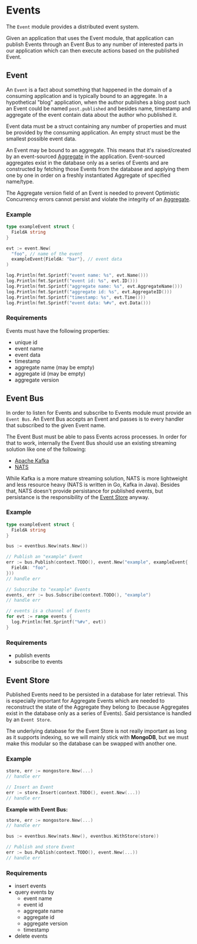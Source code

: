 # Events

The `Event` module provides a distributed event system.

Given an application that uses the Event module, that application can publish
Events through an Event Bus to any number of interested parts in our application
which can then execute actions based on the published Event.

## Event

An `Event` is a fact about something that happened in the domain of a consuming
application and is typically bound to an aggregate. In a hypothetical "blog"
application, when the author publishes a blog post such an Event could be named
`post.published` and besides name, timestamp and aggregate of the event contain
data about the author who published it.

Event data must be a struct containing any number of properties and must be
provided by the consuming application. An empty struct must be the smallest
possible event data.

An Event may be bound to an aggregate. This means that it's raised/created by an
event-sourced [Aggregate](./aggregates.md) in the application. Event-sourced
aggregates exist in the database only as a series of Events and are constructed
by fetching those Events from the database and applying them one by one in order
on a freshly instantiated Aggregate of specified name/type.

The Aggregate version field of an Event is needed to prevent Optimistic
Concurrency errors cannot persist and violate the integrity of an
[Aggregate](./aggregates.md).

### Example

```go
type exampleEvent struct {
  FieldA string
}

evt := event.New(
  "foo", // name of the event
  exampleEvent{FieldA: "bar"}, // event data
)

log.Println(fmt.Sprintf("event name: %s", evt.Name()))
log.Println(fmt.Sprintf("event id: %s", evt.ID()))
log.Println(fmt.Sprintf("aggregate name: %s", evt.AggregateName()))
log.Println(fmt.Sprintf("aggregate id: %s", evt.AggregateID()))
log.Println(fmt.Sprintf("timestamp: %s", evt.Time()))
log.Println(fmt.Sprintf("event data: %#v", evt.Data()))
```

### Requirements

Events must have the following properties:

- unique id
- event name
- event data
- timestamp
- aggregate name (may be empty)
- aggregate id (may be empty)
- aggregate version

## Event Bus

In order to listen for Events and subscribe to Events module must provide an
`Event Bus`. An Event Bus accepts an Event and passes is to every handler that
subscribed to the given Event name.

The Event Bust must be able to pass Events across processes. In order for that
to work, internally the Event Bus should use an existing streaming solution like
one of the following:

- [Apache Kafka](https://github.com/apache/kafka)
- [NATS](https://github.com/nats-io/nats-server)

While Kafka is a more mature streaming solution, NATS is more lightweight and
less resource heavy (NATS is written in Go, Kafka in Java). Besides that, NATS
doesn't provide persistance for published events, but persistance is the
responsibility of the [Event Store](#event-store) anyway.

### Example

```go
type exampleEvent struct {
  FieldA string
}

bus := eventbus.New(nats.New())

// Publish an "example" Event
err := bus.Publish(context.TODO(), event.New("example", exampleEvent{
  FieldA: "foo",
}))
// handle err

// Subscribe to "example" Events
events, err := bus.Subscribe(context.TODO(), "example")
// handle err

// events is a channel of Events
for evt := range events {
  log.Println(fmt.Sprintf("%#v", evt))
}
```

### Requirements

- publish events
- subscribe to events

## Event Store

Published Events need to be persisted in a database for later retrieval. This is
especially important for Aggregate Events which are needed to reconstruct the
state of the Aggregate they belong to (because Aggregates exist in the database
only as a series of Events). Said persistance is handled by an `Event Store`.

The underlying database for the Event Store is not really important as long as
it supports indexing, so we will mainly stick with **MongoDB**, but we must make
this modular so the database can be swapped with another one.

### Example

```go
store, err := mongostore.New(...)
// handle err

// Insert an Event
err := store.Insert(context.TODO(), event.New(...))
// handle err
```

**Example with Event Bus:**
```go
store, err := mongostore.New(...)
// handle err

bus := eventbus.New(nats.New(), eventbus.WithStore(store))

// Publish and store Event
err := bus.Publish(context.TODO(), event.New(...))
// handle err
```

### Requirements

- insert events
- query events by
  - event name
  - event id
  - aggregate name
  - aggregate id
  - aggregate version
  - timestamp
- delete events
